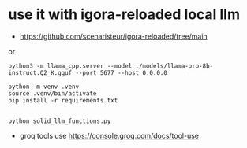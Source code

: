 # use it with igora-reloaded local llm

- https://github.com/scenaristeur/igora-reloaded/tree/main

or

```
python3 -m llama_cpp.server --model ./models/llama-pro-8b-instruct.Q2_K.gguf --port 5677 --host 0.0.0.0
```

```
python -m venv .venv
source .venv/bin/activate
pip install -r requirements.txt


python solid_llm_functions.py
```

- groq tools use https://console.groq.com/docs/tool-use
